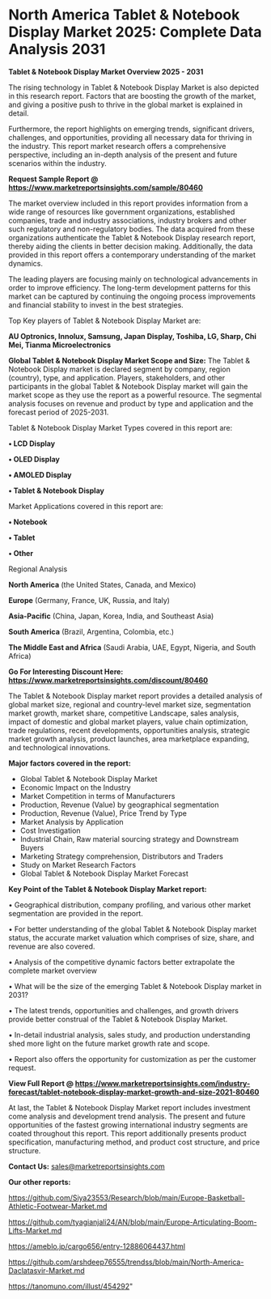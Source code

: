 # North America Tablet & Notebook Display Market 2025: Complete Data Analysis 2031

<Strong> Tablet & Notebook Display Market Overview 2025 - 2031</strong>

The rising technology in Tablet & Notebook Display Market is also depicted in this research report. Factors that are boosting the growth of the market, and giving a positive push to thrive in the global market is explained in detail.

Furthermore, the report highlights on emerging trends, significant drivers, challenges, and opportunities, providing all necessary data for thriving in the industry. This report market research offers a comprehensive perspective, including an in-depth analysis of the present and future scenarios within the industry.

<strong>Request Sample Report @ <a href=https://www.marketreportsinsights.com/sample/80460>https://www.marketreportsinsights.com/sample/80460</a></strong>

The market overview included in this report provides information from a wide range of resources like government organizations, established companies, trade and industry associations, industry brokers and other such regulatory and non-regulatory bodies. The data acquired from these organizations authenticate the Tablet & Notebook Display research report, thereby aiding the clients in better decision making. Additionally, the data provided in this report offers a contemporary understanding of the market dynamics.

The leading players are focusing mainly on technological advancements in order to improve efficiency. The long-term development patterns for this market can be captured by continuing the ongoing process improvements and financial stability to invest in the best strategies.

Top Key players of Tablet & Notebook Display Market are:

<strong>AU Optronics, Innolux, Samsung, Japan Display, Toshiba, LG, Sharp, Chi Mei, Tianma Microelectronics</strong>

<strong><b>Global Tablet & Notebook Display Market Scope and Size:</b></strong>
The Tablet & Notebook Display market is declared segment by company, region (country), type, and application. Players, stakeholders, and other participants in the global Tablet & Notebook Display market will gain the market scope as they use the report as a powerful resource. The segmental analysis focuses on revenue and product by type and application and the forecast period of 2025-2031.

Tablet & Notebook Display Market Types covered in this report are:

<strong>• LCD Display

• OLED Display

• AMOLED Display

• Tablet & Notebook Display</strong>

Market Applications covered in this report are:

<strong>• Notebook

• Tablet

• Other</strong> 

Regional Analysis

<strong>North America</strong> (the United States, Canada, and Mexico)

<strong>Europe</strong> (Germany, France, UK, Russia, and Italy)

<strong>Asia-Pacific</strong> (China, Japan, Korea, India, and Southeast Asia)

<strong>South America</strong> (Brazil, Argentina, Colombia, etc.)

<strong>The Middle East and Africa</strong> (Saudi Arabia, UAE, Egypt, Nigeria, and South Africa)

<strong>Go For Interesting Discount Here: <a href=https://www.marketreportsinsights.com/discount/80460>https://www.marketreportsinsights.com/discount/80460</a></strong>

The Tablet & Notebook Display market report provides a detailed analysis of global market size, regional and country-level market size, segmentation market growth, market share, competitive Landscape, sales analysis, impact of domestic and global market players, value chain optimization, trade regulations, recent developments, opportunities analysis, strategic market growth analysis, product launches, area marketplace expanding, and technological innovations.

<strong><b>Major factors covered in the report:</b></strong>
<ul>
  <li>Global Tablet & Notebook Display Market </li>
  <li>Economic Impact on the Industry</li>
  <li>Market Competition in terms of Manufacturers</li>
  <li>Production, Revenue (Value) by geographical segmentation</li>
  <li>Production, Revenue (Value), Price Trend by Type</li>
  <li>Market Analysis by Application</li>
  <li>Cost Investigation</li>
  <li>Industrial Chain, Raw material sourcing strategy and Downstream Buyers</li>
  <li>Marketing Strategy comprehension, Distributors and Traders</li>
  <li>Study on Market Research Factors</li>
  <li>Global Tablet & Notebook Display Market Forecast</li>
</ul>

<strong><b>Key Point of the Tablet & Notebook Display Market report:</b></strong>

• Geographical distribution, company profiling, and various other market segmentation are provided in the report.

• For better understanding of the global Tablet & Notebook Display market status, the accurate market valuation which comprises of size, share, and revenue are also covered.

• Analysis of the competitive dynamic factors better extrapolate the complete market overview

• What will be the size of the emerging Tablet & Notebook Display market in 2031?

• The latest trends, opportunities and challenges, and growth drivers provide better construal of the Tablet & Notebook Display Market.

• In-detail industrial analysis, sales study, and production understanding shed more light on the future market growth rate and scope.

• Report also offers the opportunity for customization as per the customer request.

<strong><b>View Full Report @ <a href=https://www.marketreportsinsights.com/industry-forecast/tablet-notebook-display-market-growth-and-size-2021-80460>https://www.marketreportsinsights.com/industry-forecast/tablet-notebook-display-market-growth-and-size-2021-80460</a></b></strong>


At last, the Tablet & Notebook Display Market report includes investment come analysis and development trend analysis. The present and future opportunities of the fastest growing international industry segments are coated throughout this report. This report additionally presents product specification, manufacturing method, and product cost structure, and price structure.

<strong>Contact Us:</strong>
sales@marketreportsinsights.com

<strong>Our other reports:</strong>

<a href=https://github.com/Siya23553/Research/blob/main/Europe-Basketball-Athletic-Footwear-Market.md>https://github.com/Siya23553/Research/blob/main/Europe-Basketball-Athletic-Footwear-Market.md</a>

<a href=https://github.com/tyagianjali24/AN/blob/main/Europe-Articulating-Boom-Lifts-Market.md>https://github.com/tyagianjali24/AN/blob/main/Europe-Articulating-Boom-Lifts-Market.md</a>

<a href=https://ameblo.jp/cargo656/entry-12886064437.html>https://ameblo.jp/cargo656/entry-12886064437.html</a>

<a href=https://github.com/arshdeep76555/trendss/blob/main/North-America-Daclatasvir-Market.md>https://github.com/arshdeep76555/trendss/blob/main/North-America-Daclatasvir-Market.md</a>

<a href=https://tanomuno.com/illust/454292>https://tanomuno.com/illust/454292</a>"
